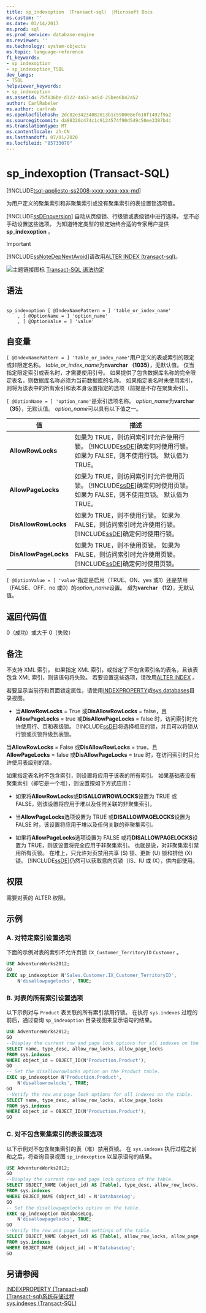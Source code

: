 ```yaml
---
title: sp_indexoption （Transact-sql） |Microsoft Docs
ms.custom: ''
ms.date: 03/14/2017
ms.prod: sql
ms.prod_service: database-engine
ms.reviewer: ''
ms.technology: system-objects
ms.topic: language-reference
f1_keywords:
- sp_indexoption
- sp_indexoption_TSQL
dev_langs:
- TSQL
helpviewer_keywords:
- sp_indexoption
ms.assetid: 75f836be-d322-4a53-a45d-25bee6b42a52
author: CarlRabeler
ms.author: carlrab
ms.openlocfilehash: 2dc82e34234082013b1c590008ef610f1492f9a2
ms.sourcegitcommit: da88320c474c1c9124574f90d549c50ee3387b4c
ms.translationtype: MT
ms.contentlocale: zh-CN
ms.lasthandoff: 07/01/2020
ms.locfileid: "85733070"
---
```

# <a name="sp_indexoption-transact-sql"></a>sp_indexoption (Transact-SQL)
[!INCLUDE[tsql-appliesto-ss2008-xxxx-xxxx-xxx-md](../../includes/applies-to-version/sqlserver.md)]

  为用户定义的聚集索引和非聚集索引或没有聚集索引的表设置锁选项值。  
  
 [!INCLUDE[ssDEnoversion](../../includes/ssdenoversion-md.md)] 自动从页级锁、行级锁或表级锁中进行选择。 您不必手动设置这些选项。 为知道特定类型的锁定始终合适的专家用户提供**sp_indexoption** 。  
  
> [!IMPORTANT]  
>  [!INCLUDE[ssNoteDepNextAvoid](../../includes/ssnotedepnextavoid-md.md)]请改用[ALTER INDEX &#40;transact-sql&#41;](../../t-sql/statements/alter-index-transact-sql.md)。  
  
 ![主题链接图标](../../database-engine/configure-windows/media/topic-link.gif "“主题链接”图标") [Transact-SQL 语法约定](../../t-sql/language-elements/transact-sql-syntax-conventions-transact-sql.md)  
  
## <a name="syntax"></a>语法  
  
```  
  
sp_indexoption [ @IndexNamePattern = ] 'table_or_index_name'   
    , [ @OptionName = ] 'option_name'   
    , [ @OptionValue = ] 'value'  
```  
  
## <a name="arguments"></a>自变量  
`[ @IndexNamePattern = ] 'table_or_index_name'`用户定义的表或索引的限定或非限定名称。 *table_or_index_name*为**nvarchar （1035）**，无默认值。 仅当指定限定索引或表名时，才需要使用引号。 如果提供了包含数据库名称的完全限定表名，则数据库名称必须为当前数据库的名称。 如果指定表名时未使用索引，则将为该表中的所有索引和表本身设置指定的选项（前提是不存在聚集索引）。  
  
`[ @OptionName = ] 'option_name'`是索引选项名称。 *option_name*为**varchar （35）**，无默认值。 *option_name*可以具有以下值之一。  
  
|值|描述|  
|-----------|-----------------|  
|**AllowRowLocks**|如果为 TRUE，则访问索引时允许使用行锁。 [!INCLUDE[ssDE](../../includes/ssde-md.md)]确定何时使用行锁。 如果为 FALSE，则不使用行锁。 默认值为 TRUE。|  
|**AllowPageLocks**|如果为 TRUE，则访问索引时允许使用页锁。 [!INCLUDE[ssDE](../../includes/ssde-md.md)]确定何时使用页锁。 如果为 FALSE，则不使用页锁。 默认值为 TRUE。|  
|**DisAllowRowLocks**|如果为 TRUE，则不使用行锁。 如果为 FALSE，则访问索引时允许使用行锁。 [!INCLUDE[ssDE](../../includes/ssde-md.md)]确定何时使用行锁。|  
|**DisAllowPageLocks**|如果为 TRUE，则不使用页锁。 如果为 FALSE，则访问索引时允许使用页锁。 [!INCLUDE[ssDE](../../includes/ssde-md.md)]确定何时使用页锁。|  
  
`[ @OptionValue = ] 'value'`指定是启用（TRUE、ON、yes 或1）还是禁用（FALSE、OFF、no 或0）的*option_name*设置。 *值*为**varchar （12）**，无默认值。  
  
## <a name="return-code-values"></a>返回代码值  
 0（成功）或大于 0（失败）  
  
## <a name="remarks"></a>备注  
 不支持 XML 索引。 如果指定 XML 索引，或指定了不包含索引名的表名，且该表包含 XML 索引，则该语句将失败。 若要设置这些选项，请改用[ALTER INDEX](../../t-sql/statements/alter-index-transact-sql.md) 。  
  
 若要显示当前行和页面锁定属性，请使用[INDEXPROPERTY](../../t-sql/functions/indexproperty-transact-sql.md)或[sys.databases](../../relational-databases/system-catalog-views/sys-indexes-transact-sql.md)目录视图。  
  
-   当**AllowRowLocks** = True 或**DisAllowRowLocks** = false，且**AllowPageLocks** = true 或**DisAllowPageLocks** = false 时，访问索引时允许使用行、页和表级锁。 [!INCLUDE[ssDE](../../includes/ssde-md.md)]将选择相应的锁，并且可以将锁从行锁或页锁升级到表锁。  
  
 当**AllowRowLocks** = False 或**DisAllowRowLocks** = true，且**AllowPageLocks** = false 或**DisAllowPageLocks** = true 时，在访问索引时只允许使用表级别的锁。  
  
 如果指定表名时不包含索引，则设置将应用于该表的所有索引。 如果基础表没有聚集索引（即它是一个堆），则设置按如下方式应用：  
  
-   如果将**AllowRowLocks**或**DISALLOWROWLOCKS**设置为 TRUE 或 FALSE，则该设置将应用于堆以及任何关联的非聚集索引。  
  
-   当**AllowPageLocks**选项设置为 TRUE 或**DISALLOWPAGELOCKS**设置为 FALSE 时，该设置将应用于堆以及任何关联的非聚集索引。  
  
-   如果将**AllowPageLocks**选项设置为 FALSE 或将**DISALLOWPAGELOCKS**设置为 TRUE，则该设置将完全应用于非聚集索引。 也就是说，对非聚集索引禁用所有页锁。 在堆上，只允许对页禁用共享 (S) 锁、更新 (U) 锁和排他 (X) 锁。 [!INCLUDE[ssDE](../../includes/ssde-md.md)]仍然可以获取意向页锁（IS、IU 或 IX），供内部使用。  
  
## <a name="permissions"></a>权限  
 需要对表的 ALTER 权限。  
  
## <a name="examples"></a>示例  
  
### <a name="a-setting-an-option-on-a-specific-index"></a>A. 对特定索引设置选项  
 下面的示例对表的索引不允许页锁 `IX_Customer_TerritoryID` `Customer` 。  
  
```sql  
USE AdventureWorks2012;  
GO  
EXEC sp_indexoption N'Sales.Customer.IX_Customer_TerritoryID',  
    N'disallowpagelocks', TRUE;  
```  
  
### <a name="b-setting-an-option-on-all-indexes-on-a-table"></a>B. 对表的所有索引设置选项  
 以下示例对与 `Product` 表关联的所有索引禁用行锁。 在执行 `sys.indexes` 过程的前后，通过查询 `sp_indexoption` 目录视图来显示语句的结果。  
  
```sql  
USE AdventureWorks2012;  
GO  
--Display the current row and page lock options for all indexes on the table.  
SELECT name, type_desc, allow_row_locks, allow_page_locks   
FROM sys.indexes  
WHERE object_id = OBJECT_ID(N'Production.Product');  
GO  
-- Set the disallowrowlocks option on the Product table.   
EXEC sp_indexoption N'Production.Product',  
    N'disallowrowlocks', TRUE;  
GO  
--Verify the row and page lock options for all indexes on the table.  
SELECT name, type_desc, allow_row_locks, allow_page_locks   
FROM sys.indexes  
WHERE object_id = OBJECT_ID(N'Production.Product');  
GO  
```  
  
### <a name="c-setting-an-option-on-a-table-with-no-clustered-index"></a>C. 对不包含聚集索引的表设置选项  
 以下示例对不包含聚集索引的表（堆）禁用页锁。 在 `sys.indexes` 执行过程之前和之后，将查询目录视图 `sp_indexoption` 以显示语句的结果。  
  
```sql  
USE AdventureWorks2012;  
GO  
--Display the current row and page lock options of the table.   
SELECT OBJECT_NAME (object_id) AS [Table], type_desc, allow_row_locks, allow_page_locks   
FROM sys.indexes  
WHERE OBJECT_NAME (object_id) = N'DatabaseLog';  
GO  
-- Set the disallowpagelocks option on the table.   
EXEC sp_indexoption DatabaseLog,  
    N'disallowpagelocks', TRUE;  
GO  
--Verify the row and page lock settings of the table.  
SELECT OBJECT_NAME (object_id) AS [Table], allow_row_locks, allow_page_locks   
FROM sys.indexes  
WHERE OBJECT_NAME (object_id) = N'DatabaseLog';  
GO  
```  
  
## <a name="see-also"></a>另请参阅  
 [INDEXPROPERTY &#40;Transact-sql&#41;](../../t-sql/functions/indexproperty-transact-sql.md)   
 [&#40;Transact-sql&#41;系统存储过程](../../relational-databases/system-stored-procedures/system-stored-procedures-transact-sql.md)   
 [sys.indexes (Transact-SQL)](../../relational-databases/system-catalog-views/sys-indexes-transact-sql.md)  
  
  

